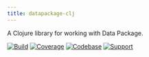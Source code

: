 ```yaml
---
title: datapackage-clj
---
```


A Clojure library for working with Data Package.

[![Build](https://travis-ci.org/frictionlessdata/datapackage-clj.svg?branch=master)](https://travis-ci.org/frictionlessdata/datapackage-clj)
[![Coverage](https://coveralls.io/repos/github/frictionlessdata/datapackage-clj/badge.svg?branch=master)](https://coveralls.io/github/frictionlessdata/datapackage-clj?branch=master)
[![Codebase](https://img.shields.io/badge/codebase-github-brightgreen)](https://github.com/frictionlessdata/datapackage-clj)
[![Support](https://img.shields.io/badge/support-discord-brightgreen)](https://discordapp.com/invite/Sewv6av)
